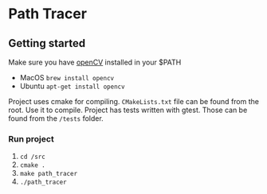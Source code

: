 # Path Tracer

## Getting started

Make sure you have [openCV](https://www.opencv.org) installed in your $PATH
* MacOS ```brew install opencv```
* Ubuntu ```apt-get install opencv```

Project uses cmake for compiling. ```CMakeLists.txt``` file can be found from the root. Use it to compile. Project has tests written with gtest. Those can be found from the ```/tests``` folder.


### Run project

1. ```cd /src```
2. ```cmake .```
3. ```make path_tracer```
4. ```./path_tracer```